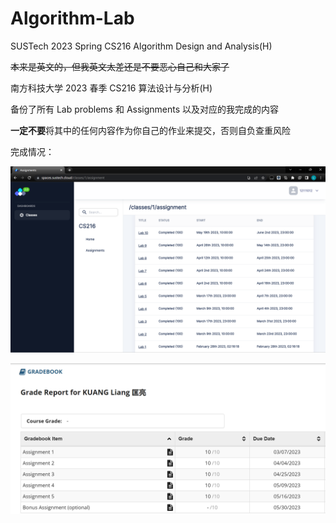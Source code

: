 # Algorithm-Lab
SUSTech 2023 Spring CS216 Algorithm Design and Analysis(H)

~~本来是英文的，但我英文太差还是不要恶心自己和大家了~~

南方科技大学 2023 春季 CS216 算法设计与分析(H)

备份了所有 Lab problems 和 Assignments 以及对应的我完成的内容

**一定不要**将其中的任何内容作为你自己的作业来提交，否则自负查重风险

完成情况：

![lab](labscore.png)

![assignment](assignmentscore.png)

